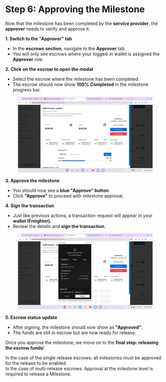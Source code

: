 # Step 6: Approving the Milestone

Now that the milestone has been completed by the **service provider**, the **approver** needs to verify and approve it.

**1. Switch to the "Approver" tab**

* In the **escrows section**, navigate to the **Approver** tab.
* You will only see escrows where your logged-in wallet is assigned the **Approver** role.

**2. Click on the escrow to open the modal**

* Select the escrow where the milestone has been completed.
* The escrow should now show **100% Completed** in the milestone progress bar.

<figure><img src="../.gitbook/assets/image (5).png" alt=""><figcaption></figcaption></figure>



**3. Approve the milestone**

* You should now see a **blue  "Approve" button**.
* Click **"Approve"** to proceed with milestone approval.

**4. Sign the transaction**

* Just like previous actions, a transaction request will appear in your **wallet (Freighter)**.
* Review the details and **sign the transaction**.

<figure><img src="../.gitbook/assets/image (6).png" alt=""><figcaption></figcaption></figure>

**5. Escrow status update**

* After signing, the milestone should now show as **"Approved"**.
* The funds are still in escrow but are now ready for release.

Once you approve the milestone, we move on to the **final step: releasing the escrow funds**!

In the case of the single release escrows: all milestones must be approved for the release to be enabled. \
In the case of multi-release escrows: Approval at the milestone level is required to release a Milestone. &#x20;
